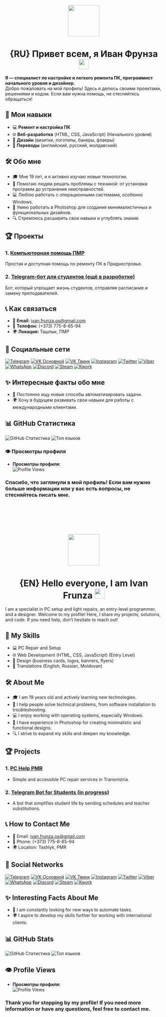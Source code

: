  <!--                         РУССКАЯ ВЕРСИЯ                         -->
<div id="header" align="center">
  <img src="https://media.giphy.com/media/M9gbBd9nbDrOTu1Mqx/giphy.gif" width="100"/>
</div>

<h1 align="center">{RU} Привет всем, я Иван Фрунза
<img src="https://github.com/blackcater/blackcater/raw/main/images/Hi.gif" height="32"/></h1>

**Я — специалист по настройке и легкого ремонта ПК, программист начального уровня и дизайнер.**  
Добро пожаловать на мой профиль! Здесь я делюсь своими проектами, решениями и кодом. Если вам нужна помощь, не стесняйтесь обращаться!

## 🌟 Мои навыки

- 💻 **Ремонт и настройка ПК**
- 🌐 **Веб-разработка** (HTML, CSS, JavaScript) (Начального уровня)
- 🎨 **Дизайн** (визитки, логотипы, банеры, флаеры)
- 📜 **Переводы** (английский, русский, молдавский)

## 🛠 Обо мне  
- 🎓 Мне 19 лет, и я активно изучаю новые технологии.  
- 🌟 Помогаю людям решать проблемы с техникой: от установки программ до устранения неисправностей.  
- 💻 Люблю работать с операционными системами, особенно Windows.  
- 🎨 Умею работать в Photoshop для создания минималистичных и функциональных дизайнов.  
- 🔍 Стремлюсь расширять свои навыки и углублять знания.  

## 🏆 Проекты

### 1. **[Компьютерная помощь ПМР](https://vk.com/pc_help_pmr)**
Простая и доступная помощь по ремонту ПК в Приднестровье.

### 2. **[Telegram-бот для студентов (ещё в разроботке)](https://github.com/love-angelll/tg-bot_students)**
Бот, который упрощает жизнь студентов, отправляя расписание и замену преподавателей.

## 📞 Как связаться

- 📧 **Email:** [ivan.frunza.os@gmail.com](mailto:ivan.frunza.os@gmail.com)
- 📱 **Телефон:** (+373) 775-8-65-94
- 🌍 **Локация:** Ташлык, ПМР

## 📱 Социальные сети

[![Telegram](https://img.shields.io/badge/Telegram-2CA5E0?style=for-the-badge&logo=telegram&logoColor=white)](https://t.me/love_angelll)
[![VK Основной](https://img.shields.io/badge/VK%20Основной-4A76A8?style=for-the-badge&logo=vk&logoColor=white)](https://vk.com/love_angelll)
[![VK Твинк](https://img.shields.io/badge/VK%20Твинк-4A76A8?style=for-the-badge&logo=vk&logoColor=white)](https://vk.com/lover_kotik)
[![Instagram](https://img.shields.io/badge/Instagram-E4405F?style=for-the-badge&logo=instagram&logoColor=white)](https://instagram.com/devil_kotik)
[![Twitter](https://img.shields.io/badge/Twitter-1DA1F2?style=for-the-badge&logo=twitter&logoColor=white)](https://twitter.com/ivan_frunza)
[![Viber](https://img.shields.io/badge/Viber-8B66A9?style=for-the-badge&logo=viber&logoColor=white)](viber://chat?number=%2B37377586594)
[![WhatsApp](https://img.shields.io/badge/WhatsApp-25D366?style=for-the-badge&logo=whatsapp&logoColor=white)](https://wa.me/37377586594)
[![Discord](https://img.shields.io/badge/Discord-5865F2?style=for-the-badge&logo=discord&logoColor=white)](https://discord.com)
[![Steam](https://img.shields.io/badge/Steam-000000?style=for-the-badge&logo=steam&logoColor=white)](https://steamcommunity.com/id/love_angelll/)
[![Kwork](https://img.shields.io/badge/Kwork-FFB300?style=for-the-badge&logo=kwork&logoColor=white)](https://kwork.ru/user/ivanfrunzaos)

## ✨ Интересные факты обо мне  
- 🚀 Постоянно ищу новые способы автоматизировать задачи.  
- 🌍 Хочу в будущем развивать свои навыки для работы с международными клиентами.  

## 📊 GitHub Статистика
![GitHub Статистика](https://github-readme-stats.vercel.app/api?username=love-angelll&show_icons=true&count_private=true&theme=tokyonight)
![Топ языков](https://github-readme-stats.vercel.app/api/top-langs/?username=love-angelll&layout=compact&theme=tokyonight)

### 👁️ Просмотры профиля
- **Просмотры профиля:**<br>![Profile Views](https://komarev.com/ghpvc/?username=love-angelll&label=Profile%20Views&color=blue)

### Спасибо, что заглянули в мой профиль! Если вам нужно больше информации или у вас есть вопросы, не стесняйтесь писать мне. <br><br><br><br><br><br>


<!--                         ENGLISH VERSION                         --><div id="header" align="center">
  <img src="https://media.giphy.com/media/M9gbBd9nbDrOTu1Mqx/giphy.gif" width="100"/>
</div><h1 align="center">{EN} Hello everyone, I am Ivan Frunza
<img src="https://github.com/blackcater/blackcater/raw/main/images/Hi.gif" height="32"/></h1>I am a specialist in PC setup and light repairs, an entry-level programmer, and a designer.
Welcome to my profile! Here, I share my projects, solutions, and code. If you need help, don’t hesitate to reach out!

##  🌟 My Skills
- 💻 PC Repair and Setup
- 🌐 Web Development (HTML, CSS, JavaScript) (Entry Level)
- 🎨 Design (business cards, logos, banners, flyers)
- 📜 Translations (English, Russian, Moldovan)

## 🛠 About Me
- 🎓 I am 19 years old and actively learning new technologies.
- 🌟 I help people solve technical problems, from software installation to troubleshooting.
- 💻 I enjoy working with operating systems, especially Windows.
- 🎨 I have experience in Photoshop for creating minimalistic and functional designs.
- 🔍 I strive to expand my skills and deepen my knowledge.

## 🏆 Projects
### 1. **[PC Help PMR](https://vk.com/pc_help_pmr)**
- Simple and accessible PC repair services in Transnistria.
### 2. **[Telegram Bot for Students (in progress)](https://github.com/love-angelll/tg-bot_students)**
- A bot that simplifies student life by sending schedules and teacher substitutions.

## 📞 How to Contact Me
- 📧 Email: ivan.frunza.os@gmail.com
- 📱 Phone: (+373) 775-8-65-94
- 🌍 Location: Tashlyk, PMR

## 📱 Social Networks
[![Telegram](https://img.shields.io/badge/Telegram-2CA5E0?style=for-the-badge&logo=telegram&logoColor=white)](https://t.me/love_angelll)
[![VK Основной](https://img.shields.io/badge/VK%20Основной-4A76A8?style=for-the-badge&logo=vk&logoColor=white)](https://vk.com/love_angelll)
[![VK Твинк](https://img.shields.io/badge/VK%20Твинк-4A76A8?style=for-the-badge&logo=vk&logoColor=white)](https://vk.com/lover_kotik)
[![Instagram](https://img.shields.io/badge/Instagram-E4405F?style=for-the-badge&logo=instagram&logoColor=white)](https://instagram.com/devil_kotik)
[![Twitter](https://img.shields.io/badge/Twitter-1DA1F2?style=for-the-badge&logo=twitter&logoColor=white)](https://twitter.com/ivan_frunza)
[![Viber](https://img.shields.io/badge/Viber-8B66A9?style=for-the-badge&logo=viber&logoColor=white)](viber://chat?number=%2B37377586594)
[![WhatsApp](https://img.shields.io/badge/WhatsApp-25D366?style=for-the-badge&logo=whatsapp&logoColor=white)](https://wa.me/37377586594)
[![Discord](https://img.shields.io/badge/Discord-5865F2?style=for-the-badge&logo=discord&logoColor=white)](https://discord.com)
[![Steam](https://img.shields.io/badge/Steam-000000?style=for-the-badge&logo=steam&logoColor=white)](https://steamcommunity.com/id/love_angelll/)
[![Kwork](https://img.shields.io/badge/Kwork-FFB300?style=for-the-badge&logo=kwork&logoColor=white)](https://kwork.ru/user/ivanfrunzaos)

## ✨ Interesting Facts About Me
- 🚀 I am constantly looking for new ways to automate tasks.
- 🌍 I aspire to develop my skills further for working with international clients.

## 📊 GitHub Stats
![GitHub Статистика](https://github-readme-stats.vercel.app/api?username=love-angelll&show_icons=true&count_private=true&theme=tokyonight)
![Топ языков](https://github-readme-stats.vercel.app/api/top-langs/?username=love-angelll&layout=compact&theme=tokyonight)

## 👁️ Profile Views
- **Просмотры профиля:**<br>![Profile Views](https://komarev.com/ghpvc/?username=love-angelll&label=Profile%20Views&color=blue)

### Thank you for stopping by my profile! If you need more information or have any questions, feel free to contact me.

